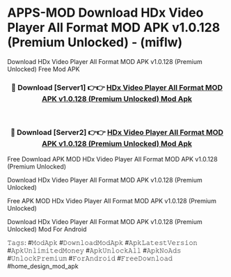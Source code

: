 # APPS-MOD Download HDx Video Player All Format MOD APK v1.0.128 (Premium Unlocked) - (miflw)
Download HDx Video Player All Format MOD APK v1.0.128 (Premium Unlocked) Free Mod APK

<div align="center">
<h3>🔴 Download [Server1] 👉👉 <a href="https://apk-comot.site?title=HDx_Video_Player_All_Format_MOD_APK_v1.0.128_(Premium_Unlocked)">HDx Video Player All Format MOD APK v1.0.128 (Premium Unlocked) Mod Apk</a></h3><br>

<h3>🔴 Download [Server2] 👉👉 <a href="https://apk-comot.site?title=HDx_Video_Player_All_Format_MOD_APK_v1.0.128_(Premium_Unlocked)">HDx Video Player All Format MOD APK v1.0.128 (Premium Unlocked) Mod Apk</a></h3>
</div>


Free Download APK MOD HDx Video Player All Format MOD APK v1.0.128 (Premium Unlocked)

Download HDx Video Player All Format MOD APK v1.0.128 (Premium Unlocked) 

Free APK MOD HDx Video Player All Format MOD APK v1.0.128 (Premium Unlocked) 

Download HDx Video Player All Format MOD APK v1.0.128 (Premium Unlocked) Mod For Android

𝚃𝚊𝚐𝚜: #𝙼𝚘𝚍𝙰𝚙𝚔 #𝙳𝚘𝚠𝚗𝚕𝚘𝚊𝚍𝙼𝚘𝚍𝙰𝚙𝚔 #𝙰𝚙𝚔𝙻𝚊𝚝𝚎𝚜𝚝𝚅𝚎𝚛𝚜𝚒𝚘𝚗 #𝙰𝚙𝚔𝚄𝚗𝚕𝚒𝚖𝚒𝚝𝚎𝚍𝙼𝚘𝚗𝚎𝚢 #𝙰𝚙𝚔𝚄𝚗𝚕𝚘𝚌𝚔𝙰𝚕𝚕 #𝙰𝚙𝚔𝙽𝚘𝙰𝚍𝚜 #𝚄𝚗𝚕𝚘𝚌𝚔𝙿𝚛𝚎𝚖𝚒𝚞𝚖 #𝙵𝚘𝚛𝙰𝚗𝚍𝚛𝚘𝚒𝚍 #𝙵𝚛𝚎𝚎𝙳𝚘𝚠𝚗𝚕𝚘𝚊𝚍 #home_design_mod_apk